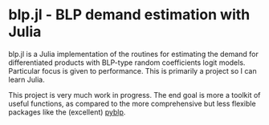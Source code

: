 # blp.jl - BLP demand estimation with Julia

blp.jl is a Julia implementation of the routines for estimating the demand for differentiated products with BLP-type random coefficients logit models. Particular focus is given to performance. This is primarily a project so I can learn Julia.

This project is very much work in progress. The end goal is more a toolkit of useful functions, as compared to the more comprehensive but less flexible packages like the (excellent) [pyblp](https://github.com/jeffgortmaker/pyblp).
